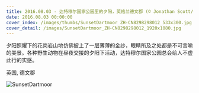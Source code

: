 ```yaml
---
title: 2016.08.03 - 达特穆尔国家公园里的夕阳，英格兰德文郡 (© Jonathan Scott/Nimia)
date: 2016.08.03 00:00:00
cover_index: /images/thumbs/SunsetDartmoor_ZH-CN8298298012_533x300.jpg
cover_detail: /images/SunsetDartmoor_ZH-CN8298298012_1920x1080.jpg
---
```


夕阳照耀下的花岗岩山地仿佛披上了一层薄薄的金纱，眼睛所及之处都是不可言喻的美景。各种野生动物在昼夜交接的夕阳下活动，达特穆尔国家公园总会给人不虚此行的实感。

英国, 德文郡

![SunsetDartmoor](/images/SunsetDartmoor_ZH-CN8298298012_1920x1080.jpg)
